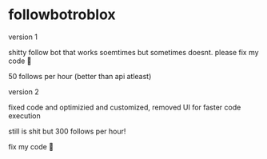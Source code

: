 # followbotroblox
version 1

shitty follow bot that works soemtimes but sometimes doesnt. please fix my code :pray:

50 follows per hour (better than api atleast)

version 2

fixed code and optimizied and customized, removed UI for faster code execution

still is shit but 300 follows per hour!

fix my code :pray:
